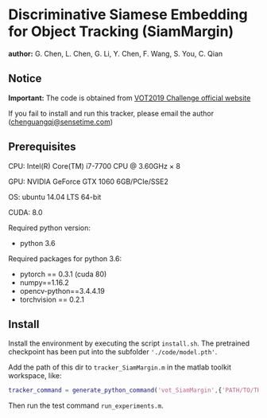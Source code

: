 # Discriminative Siamese Embedding for Object Tracking (SiamMargin)

**author:** G. Chen, L. Chen, G. Li, Y. Chen, F. Wang, S. You, C. Qian

## Notice
**Important:** The code is obtained from [VOT2019 Challenge official website](https://github.com/votchallenge/website/blob/74c8150696c54ce5c34c3e05d8ccbef52177c259/contents/vot2019/trackers.md) 

If you fail to install and run this tracker, please email the author (chenguangqi@sensetime.com)

## Prerequisites

CPU: Intel(R) Core(TM) i7-7700 CPU @ 3.60GHz × 8 

GPU: NVIDIA GeForce GTX 1060 6GB/PCIe/SSE2

OS: ubuntu 14.04 LTS 64-bit

CUDA: 8.0

Required python version:

* python 3.6

Required packages for python 3.6:

* pytorch == 0.3.1 (cuda 80)
* numpy==1.16.2
* opencv-python==3.4.4.19
* torchvision == 0.2.1

## Install

Install the environment by executing the script `install.sh`. The pretrained checkpoint has been put into the subfolder `'./code/model.pth'`. 

Add the path of this dir to `tracker_SiamMargin.m` in the matlab toolkit workspace, like:
```matlab
tracker_command = generate_python_command('vot_SiamMargin',{'PATH/TO/THIS/DIR'});
```

Then run the test command `run_experiments.m`.